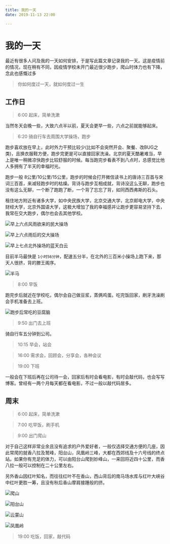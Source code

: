 ```yaml
---
title: 我的一天
date: 2019-11-13 22:00

---
```


# 我的一天

最近有很多人问及我的一天如何安排，于是写此篇文章记录我的一天。这是疫情前的情况，现在稍有不同，因疫情学校未开门最近很少跑步，爬山时体力也有下降，念此也感慨过多

> 你如何度过一天，就如何度过一生

## 工作日

> 6:00 起床，简单洗漱

当然冬天会晚一些，大致六点半以前，夏天会更早一些，六点之前就能够起床。

> 6:20 骑自行车去周围大学操场，跑步

跑步喜欢放在早上，此时外力干预比较少(比如不会突然开会、聚餐、改BUG之类)，且换衣服鞋方便，跑步完更是可以直接回家洗澡。北京的夏天酷暑难当，早上是唯一稍微凉快跑步比较舒服的时候。每当跑完步看表不到八点时，总感觉比他人多拥有了半天的幸福时光。

跑步一般 8公里/10公里/15公里，跑步的时候会打开微信读书上的唐诗三百首与宋词三百首，来减轻跑步时的枯燥。背诗与跑步互相成就，背诗没这么无聊，跑步也没有这么无聊，一个断了跑跑了断，一个背了忘忘了背，如同西西弗斯的石头。

租住地方附近有诸多大学，如中央民族大学，北京交通大学，北京邮电大学，中央财经大学，北京外国语大学，这极大增加了我的幸福感并让跑步更容易坚持下去，我常在交大跑步，偶尔也会去其他学校。

![早上六点风雨欲来的民大操场](./assets/minda.jpeg)

![早上六点雨后的交大操场](./assets/jiaoda.jpg)

![早上七点北外操场的蓝天白云](./assets/beiwai.jpg)

目前半马最快是 `1小时56分钟`，配速五分半，在北外的三百米小操场上跑下来，那天人很挤，背的滕王阁序。

![半马](../assets/run-21.jpeg)

> 8:00 早饭

跑完步后就近在学校吃，偶尔会自己做豆浆，蒸俩鸡蛋。吃完饭回家，刷牙洗澡刷会手机准备去上班。

![跑步后常吃的豆腐脑](./assets/doufunao.jpg)

> 9:50 出门去上班

骑自行车五分钟到公司。

> 10:15 早会，站会

> 16:00 需求会，回顾会，分享会，各种会议

> 19:00 下班

一般会在下班后再在公司待一会，回家后有时会看电影，有时会敲代码，也会写写博客。曾经有一两个月每天都在看电影，不过一般以敲代码居多。

## 周末

> 6:00 起床，简单洗漱

> 7:00 吃早饭，刷手机

> 9:00 出门爬山

对于自己这样非常业余且没有追求的户外爱好者，一般仅选择交通方便的几座，因此常爬的就香八拉及鹫峰，阳台山，凤凰岭三峰，大都在西郊线及十六号线的终点站。如果你有充足的体力，可以由阳台山爬到妙峰山，一来回将近四十公里，而香八拉一般可以控制在二十公里左右。

另外香山因红叶知名，而往往红叶不在香山，西山背后的南马场水库与红叶大峡谷中红叶更胜一筹，且没有秋后香山摩肩接踵般的挤。

![爬山](../assets/walk.jpeg)

![阳台山](./assets/yangtaishan.jpg)

![云蒙山](./assets/yunmengshan.jpg)

![凤凰岭](./assets/fenghuangling.jpg)

> 19:00 吃饭，回家，敲代码

